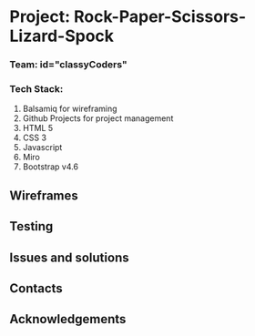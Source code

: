 # Project: Rock-Paper-Scissors-Lizard-Spock

### Team: id="classyCoders"

### Tech Stack:
1. Balsamiq for wireframing
2. Github Projects for project management
3. HTML 5
4. CSS 3
5. Javascript
6. Miro
7. Bootstrap v4.6

## Wireframes

## Testing

## Issues and solutions

## Contacts

## Acknowledgements
